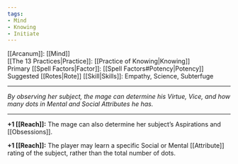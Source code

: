 ```yaml
---
tags:
- Mind
- Knowing
- Initiate
---
```


[[Arcanum]]: [[Mind]]\
[[The 13 Practices|Practice]]: [[Practice of Knowing|Knowing]]\
Primary [[Spell Factors|Factor]]: [[Spell Factors#Potency|Potency]]\
Suggested [[Rotes|Rote]] [[Skill|Skills]]: Empathy, Science, Subterfuge

---

_By observing her subject, the mage can determine his Virtue, Vice, and how many dots in Mental and Social Attributes he has._

---

**+1 [[Reach]]:** The mage can also determine her subject’s Aspirations and [[Obsessions]].

**+1 [[Reach]]:** The player may learn a specific Social or Mental [[Attribute]] rating of the subject, rather than the total number of dots.